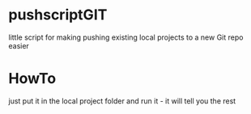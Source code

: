 # pushscriptGIT
little script for making pushing existing local projects to a new Git repo easier

# HowTo
just put it in the local project folder and run it - it will tell you the rest
